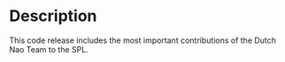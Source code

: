 # Description

This code release includes the most important contributions of the Dutch Nao Team to the SPL. 
